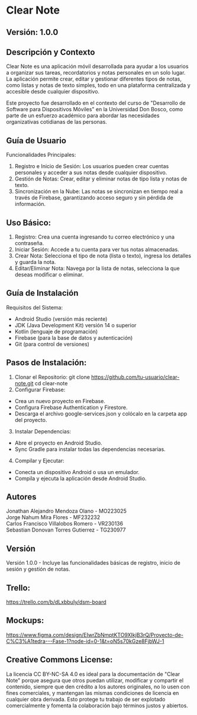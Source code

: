 # Clear Note
## Versión: 1.0.0

## Descripción y Contexto
Clear Note es una aplicación móvil desarrollada para ayudar a los usuarios a organizar sus tareas, recordatorios y notas personales en un solo lugar. La aplicación permite crear, editar y gestionar diferentes tipos de notas, como listas y notas de texto simples, todo en una plataforma centralizada y accesible desde cualquier dispositivo.

Este proyecto fue desarrollado en el contexto del curso de "Desarrollo de Software para Dispositivos Móviles" en la Universidad Don Bosco, como parte de un esfuerzo académico para abordar las necesidades organizativas cotidianas de las personas.

## Guía de Usuario
Funcionalidades Principales:
1. Registro e Inicio de Sesión: Los usuarios pueden crear cuentas personales y acceder a sus notas desde cualquier dispositivo.
2. Gestión de Notas: Crear, editar y eliminar notas de tipo lista y notas de texto.
3. Sincronización en la Nube: Las notas se sincronizan en tiempo real a través de Firebase, garantizando acceso seguro y sin pérdida de información.

## Uso Básico:
1. Registro: Crea una cuenta ingresando tu correo electrónico y una contraseña.
2. Iniciar Sesión: Accede a tu cuenta para ver tus notas almacenadas.
3. Crear Nota: Selecciona el tipo de nota (lista o texto), ingresa los detalles y guarda la nota.
4. Editar/Eliminar Nota: Navega por la lista de notas, selecciona la que deseas modificar o eliminar.

## Guía de Instalación
Requisitos del Sistema:
- Android Studio (versión más reciente)
- JDK (Java Development Kit) versión 14 o superior
- Kotlin (lenguaje de programación)
- Firebase (para la base de datos y autenticación)
- Git (para control de versiones)

## Pasos de Instalación:
1. Clonar el Repositorio:
git clone https://github.com/tu-usuario/clear-note.git
cd clear-note
2. Configurar Firebase:
- Crea un nuevo proyecto en Firebase.
- Configura Firebase Authentication y Firestore.
- Descarga el archivo google-services.json y colócalo en la carpeta app del proyecto.
3. Instalar Dependencias:
- Abre el proyecto en Android Studio.
- Sync Gradle para instalar todas las dependencias necesarias.
4. Compilar y Ejecutar:
- Conecta un dispositivo Android o usa un emulador.
- Compila y ejecuta la aplicación desde Android Studio.

## Autores
Jonathan Alejandro Mendoza Olano - MO223025<br>
Jorge Nahum Mira Flores - MF232232<br>
Carlos Francisco Villalobos Romero - VR230136<br>
Sebastian Donovan Torres Gutierrez - TG230977<br>

## Versión
Versión 1.0.0 - Incluye las funcionalidades básicas de registro, inicio de sesión y gestión de notas.

## Trello:

https://trello.com/b/dLxbbuIy/dsm-board

## Mockups:

https://www.figma.com/design/EIwrZbNmptKTO9XIkjB3rQ/Proyecto-de-C%C3%A1tedra---Fase-1?node-id=0-1&t=oN5s70kGze8FjbWJ-1

## Creative Commons License:
La licencia CC BY-NC-SA 4.0 es ideal para la documentación de "Clear Note" porque asegura que otros puedan utilizar, modificar y compartir el contenido, siempre que den crédito a los autores originales, no lo usen con fines comerciales, y mantengan las mismas condiciones de licencia en cualquier obra derivada. Esto protege tu trabajo de ser explotado comercialmente y fomenta la colaboración bajo términos justos y abiertos.
